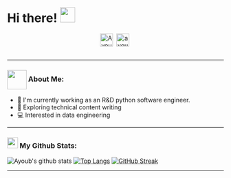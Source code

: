 <!--
**AyoubSelmi/AyoubSelmi** is a ✨ _special_ ✨ repository because its `README.md` (this file) appears on your GitHub profile.

Here are some ideas to get you started:

- 🔭 I’m currently working on ...
- 🌱 I’m currently learning ...
- 👯 I’m looking to collaborate on ...
- 🤔 I’m looking for help with ...
- 💬 Ask me about ...
- 📫 How to reach me: ...
- 😄 Pronouns: ...
- ⚡ Fun fact: ...
-->
# Hi there! <img src="https://github.com/TheDudeThatCode/TheDudeThatCode/blob/master/Assets/Hi.gif" width="35" />
<p align="center">
<a href="https://twitter.com/AyoubSlmi" target="blank"><img align="center" src="https://cdn.jsdelivr.net/npm/simple-icons@3.0.1/icons/twitter.svg" alt="AyoubSlmi" height="30" width="30" /></a>&nbsp;
<a href="https://www.linkedin.com/in/ayoub-selmi/" target="blank"><img align="center" src="https://cdn.jsdelivr.net/npm/simple-icons@3.0.1/icons/linkedin.svg" alt="ayoub-selmi" height="30" width="30" /></a>&nbsp;<br><br>
<img src="https://komarev.com/ghpvc/?username=AyoubSelmi&style=flat-square&color=blue" alt=""/>

<br>
</p>

---

### <img src="https://github.com/TheDudeThatCode/TheDudeThatCode/blob/master/Assets/Developer.gif" width="45" align="center" /> About Me:
- 🏦 I'm currently working as an R&D python software engineer.
- 📝 Exploring technical content writing
- 💻 Interested in data engineering


---
### <img src='https://media1.giphy.com/media/du3J3cXyzhj75IOgvA/giphy.gif?cid=ecf05e47x2g034i9pzwtzzsd3xgg2w9nr94t4tflbbgo3008&rid=giphy.gif' width='25' /> My Github Stats:
![Ayoub's github stats](https://github-readme-stats.vercel.app/api?username=AyoubSelmi&show_icons=true&title_color=ffc857&icon_color=8ac926&text_color=daf7dc&bg_color=151515&hide=issues&count_private=true&include_all_commits=true)
[![Top Langs](https://github-readme-stats.vercel.app/api/top-langs/?username=AyoubSelmi&layout=compact&text_color=daf7dc&bg_color=151515&hide=css,html,php)](https://github.com/anuraghazra/github-readme-stats)
[![GitHub Streak](https://github-readme-streak-stats.herokuapp.com/?user=AyoubSelmi&theme=dark)](https://git.io/streak-stats)

---
